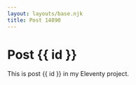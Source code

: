 ```yaml
---
layout: layouts/base.njk
title: Post 14890
---
```


# Post {{ id }}

This is post {{ id }} in my Eleventy project.
